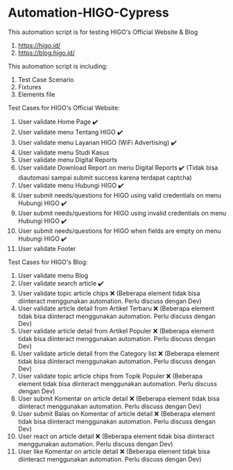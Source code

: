 # Automation-HIGO-Cypress

This automation script is for testing HIGO's Official Website & Blog
1. https://higo.id/
2. https://blog.higo.id/

This automation script is including:
1. Test Case Scenario
2. Fixtures
3. Elements file

Test Cases for HIGO's Official Website:
1. User validate Home Page ✔️
2. User validate menu Tentang HIGO ✔️
3. User validate menu Layanan HIGO (WiFi Advertising) ✔️
4. User validate menu Studi Kasus 
5. User validate menu Digital Reports
6. User validate Download Report on menu Digital Reports ✔️ (Tidak bisa diautomasi sampai submit success karena terdapat captcha)
7. User validate menu Hubungi HIGO ✔️
8. User submit needs/questions for HIGO using valid credentials on menu Hubungi HIGO ✔️
9. User submit needs/questions for HIGO using invalid credentials on menu Hubungi HIGO ✔️
10. User submit needs/questions for HIGO when fields are empty on menu Hubungi HIGO ✔️
11. User validate Footer

Test Cases for HIGO's Blog:
1. User validate menu Blog 
2. User validate search article ✔️
3. User validate topic article chips ❌ (Beberapa element tidak bisa diinteract menggunakan automation. Perlu discuss dengan Dev)
4. User validate article detail from Artikel Terbaru ❌ (Beberapa element tidak bisa diinteract menggunakan automation. Perlu discuss dengan Dev)
5. User validate article detail from Artikel Populer ❌ (Beberapa element tidak bisa diinteract menggunakan automation. Perlu discuss dengan Dev)
6. User validate article detail from the Category list ❌ (Beberapa element tidak bisa diinteract menggunakan automation. Perlu discuss dengan Dev)
7. User validate topic article chips from Topik Populer ❌ (Beberapa element tidak bisa diinteract menggunakan automation. Perlu discuss dengan Dev)
8. User submit Komentar on article detail ❌ (Beberapa element tidak bisa diinteract menggunakan automation. Perlu discuss dengan Dev)
9. User submit Balas on Komentar of article detail ❌ (Beberapa element tidak bisa diinteract menggunakan automation. Perlu discuss dengan Dev)
10. User react on article detail ❌ (Beberapa element tidak bisa diinteract menggunakan automation. Perlu discuss dengan Dev)
11. User like Komentar on article detail ❌ (Beberapa element tidak bisa diinteract menggunakan automation. Perlu discuss dengan Dev)
